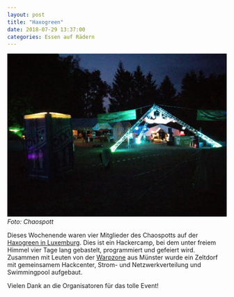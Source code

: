 ```yaml
---
layout: post
title: "Haxogreen"
date: 2018-07-29 13:37:00
categories: Essen auf Rädern
---
```

![Quelle: Chaospott](/media/2018-07-28/haxogreen.jpg)
*Foto: Chaospott*

Dieses Wochenende waren vier Mitglieder des Chaospotts auf der [Haxogreen in Luxemburg](https://haxogreen.lu). Dies ist ein Hackercamp, bei dem unter freiem Himmel vier Tage lang gebastelt, programmiert und gefeiert wird.
Zusammen mit Leuten von der [Warpzone](https://www.warpzone.ms/) aus Münster wurde ein Zeltdorf mit gemeinsamem Hackcenter, Strom- und Netzwerkverteilung und Swimmingpool aufgebaut.

Vielen Dank an die Organisatoren für das tolle Event!
